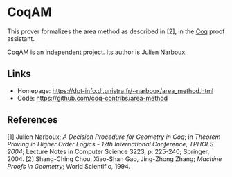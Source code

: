 # CoqAM

This prover formalizes the area method as described in [2], in the [Coq](https://coq.inria.fr/) proof assistant.

CoqAM is an independent project.  Its author is Julien Narboux.

## Links

- Homepage: <https://dpt-info.di.unistra.fr/~narboux/area_method.html>
- Code: <https://github.com/coq-contribs/area-method>

## References

[1] Julien Narboux; *A Decision Procedure for Geometry in Coq*; in *Theorem Proving in Higher Order Logics - 17th International Conference, TPHOLS 2004*; Lecture Notes in Computer Science 3223, p. 225-240; Springer, 2004.
[2] Shang-Ching Chou, Xiao-Shan Gao, Jing-Zhong Zhang; *Machine Proofs in Geometry*; World Scientific, 1994.
